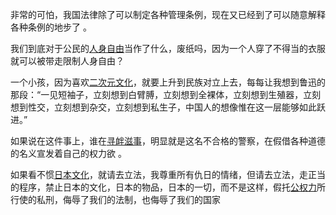 非常的可怕，我国法律除了可以制定各种管理条例，现在又已经到了可以随意解释各种条例的地步了 。

我们到底对于公民的[人身自由](https://www.zhihu.com/search?q=%E4%BA%BA%E8%BA%AB%E8%87%AA%E7%94%B1&search_source=Entity&hybrid_search_source=Entity&hybrid_search_extra=%7B%22sourceType%22%3A%22answer%22%2C%22sourceId%22%3A2628840726%7D)当作了什么，废纸吗，因为一个人穿了不得当的衣服就可以被带走限制人身自由？

一个小孩，因为喜欢[二次元文化](https://www.zhihu.com/search?q=%E4%BA%8C%E6%AC%A1%E5%85%83%E6%96%87%E5%8C%96&search_source=Entity&hybrid_search_source=Entity&hybrid_search_extra=%7B%22sourceType%22%3A%22answer%22%2C%22sourceId%22%3A2628840726%7D)，就要上升到民族对立上去，每每让我想到鲁迅的那段：“一见短袖子，立刻想到白臂膊，立刻想到全裸体，立刻想到生殖器，立刻想到性交，立刻想到杂交，立刻想到私生子，中国人的想像惟在这一层能够如此跃进。”

如果说在这件事上，谁在[寻衅滋事](https://www.zhihu.com/search?q=%E5%AF%BB%E8%A1%85%E6%BB%8B%E4%BA%8B&search_source=Entity&hybrid_search_source=Entity&hybrid_search_extra=%7B%22sourceType%22%3A%22answer%22%2C%22sourceId%22%3A2628840726%7D)，明显就是这名不合格的警察，在假借各种道德的名义宣发着自己的权力欲 。

如果看不惯[日本文化](https://www.zhihu.com/search?q=%E6%97%A5%E6%9C%AC%E6%96%87%E5%8C%96&search_source=Entity&hybrid_search_source=Entity&hybrid_search_extra=%7B%22sourceType%22%3A%22answer%22%2C%22sourceId%22%3A2628840726%7D)，就请去立法，我尊重所有仇日的情绪，但请去立法，走正当的程序，禁止日本的文化，日本的物品，日本的一切，而不是这样，假托[公权力](https://www.zhihu.com/search?q=%E5%85%AC%E6%9D%83%E5%8A%9B&search_source=Entity&hybrid_search_source=Entity&hybrid_search_extra=%7B%22sourceType%22%3A%22answer%22%2C%22sourceId%22%3A2628840726%7D)所行使的私刑，侮辱了我们的法制，也侮辱了我们的国家